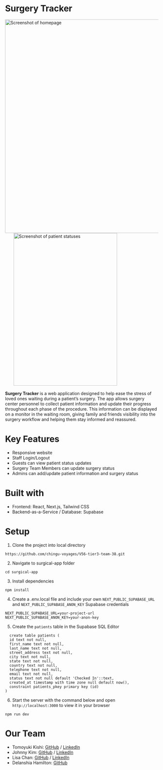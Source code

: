 # Surgery Tracker

<img  width="640" height="700" alt="Screenshot of homepage" src="https://github.com/user-attachments/assets/f3d381f1-7e8a-4bce-b942-888e16fed072"/>&nbsp;&nbsp;&nbsp;&nbsp;&nbsp;&nbsp;
<img  width="340" height="500" alt="Screenshot of patient statuses" src="https://github.com/user-attachments/assets/50dfc066-e6cd-4200-b88d-c64526a5e44d"/>

**Surgery Tracker** is a web application designed to help ease the stress of loved ones waiting during a patient’s surgery. The app allows surgery center personnel to collect patient information and update their progress throughout each phase of the procedure. This information can be displayed on a monitor in the waiting room, giving family and friends visibility into the surgery workflow and helping them stay informed and reassured.

# Key Features
- Responsive website 
- Staff Login/Logout 
- Guests can view patient status updates 
- Surgery Team Members can update surgery status
- Admins can add/update patient information and surgery status

# Built with
- Frontend: React, Next.js, Tailwind CSS
- Backend-as-a-Service / Database: Supabase

# Setup
1. Clone the project into local directory
```
https://github.com/chingu-voyages/V56-tier3-team-38.git
```
2. Navigate to surgical-app folder
```
cd surgical-app
```
3. Install dependencies
```
npm install
```
4. Create a .env.local file and include your own `NEXT_PUBLIC_SUPABASE_URL` and `NEXT_PUBLIC_SUPABASE_ANON_KEY` Supabase credentials
```
NEXT_PUBLIC_SUPABASE_URL=your-project-url
NEXT_PUBLIC_SUPABASE_ANON_KEY=your-anon-key
```
5. Create the `patients` table in the Supabase SQL Editor

```
  create table patients (
  id text not null,
  first_name text not null,
  last_name text not null,
  street_address text not null,
  city text not null,
  state text not null,
  country text not null,
  telephone text not null,
  email text not null,
  status text not null default 'Checked In'::text,
  created_at timestamp with time zone null default now(),
  constraint patients_pkey primary key (id)
) 
```

6. Start the server with the command below and open `http://localhost:3000` to view it in your browser
```
npm run dev
```

# Our Team

- Tomoyuki Kishi: [GitHub](https://github.com/kishi1997) / [LinkedIn](https://linkedin.com/in/kishi-tomoyuki-287b39355/)
- Johnny Kim: [GitHub](https://github.com/bellhwi) / [LinkedIn](https://www.linkedin.com/in/jonghwikim/)
- Lisa Chan: [GitHub](https://github.com/lc1715) / [LinkedIn](http://www.linkedin.com/in/lisa-chan14)
- Delanshia Hamilton: [GitHub](https://github.com/LanceHam) 
